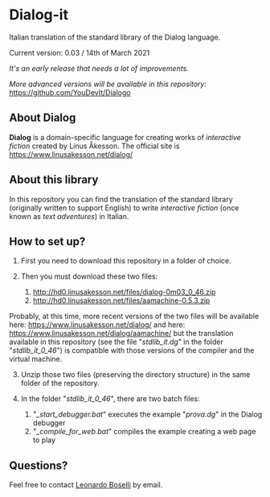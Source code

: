 # Dialog-it
Italian translation of the standard library of the Dialog language.

Current version: 0.03 / 14th of March 2021

*It's an early release that needs a lot of improvements.*

*More advanced versions will be available in this repository:* https://github.com/YouDevIt/Dialogo

## About Dialog
**Dialog** is a domain-specific language for creating works of *interactive fiction* created by Linus Åkesson.
The official site is https://www.linusakesson.net/dialog/

## About this library
In this repository you can find the translation of the standard library (originally written to support English) to write *interactive fiction* (once known as *text adventures*) in Italian.

## How to set up?

1. First you need to download this repository in a folder of choice.

2. Then you must download these two files:
    1. http://hd0.linusakesson.net/files/dialog-0m03_0_46.zip
    2. http://hd0.linusakesson.net/files/aamachine-0.5.3.zip

Probably, at this time, more recent versions of the two files will be available here:
https://www.linusakesson.net/dialog/
and here:
https://www.linusakesson.net/dialog/aamachine/
but the translation available in this repository (see the file "*stdlib_it.dg*" in the folder "*stdlib_it_0_46*") is compatible with those versions of the compiler and the virtual machine.

3. Unzip those two files (preserving the directory structure) in the same folder of the repository.

4. In the folder "*stdlib_it_0_46*", there are two batch files:

    1. "*_start_debugger.bat*" executes the example "*prova.dg*" in the Dialog debugger 
    2. "*_compile_for_web.bat*" compiles the example creating a web page to play

## Questions?
Feel free to contact [Leonardo Boselli](mailto:leonardo.boselli@youdev.it) by email.

